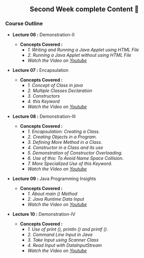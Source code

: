<h2 align="center">Second Week complete Content 📝</h2>

### Course Outline ###

* **Lecture 06 :** Demonstration-II
  * **Concepts Covered  :** 
      * *1. Writing and Running a Java Applet using HTML File*
      * *2. Running a Java Applet without using HTML File*     
      * *Watch the Video on [Youtube](https://www.youtube.com/watch?v=DLyCB2a4Tb4)*
      
* **Lecture 07 :** Encapsulation
  * **Concepts Covered  :** 
      * *1. Concept of Class in java*
      * *2. Multiple Classes Declaration*
      * *3. Constructors*
      * *4. this Keyword*
      * *Watch the Video on [Youtube](https://www.youtube.com/watch?v=K9gQwLeNXyw)*
      
* **Lecture 08 :** Demonstration-III
  * **Concepts Covered  :** 
      * *1. Encapsulation: Creating a Class.*
      * *2. Creating Objects in a Program.*
      * *3. Defining More Method in a Class.*
      * *4. Constructor in a Class and its use*
      * *5. Demonstration of Constructor Overloading.*
      * *6. Use of this: To Avoid Name Space Collision.*
      * *7. More Specialized Use of this Keyword.*
      * *Watch the Video on [Youtube](https://www.youtube.com/watch?v=4wZ_3oLoYiY)*
          
* **Lecture 09 :** Java Programming Insights
  * **Concepts Covered  :** 
      * *1. About main () Method*
      * *2. Java Runtime Data Input*    
      * *Watch the Video on [Youtube](https://www.youtube.com/watch?v=Ep1UB12YkzI)*

* **Lecture 10 :** Demonstration-IV
  * **Concepts Covered  :** 
      * *1. Use of print (), println () and printf ().*
      * *2. Command Line Input in Java*
      * *3. Take Input using Scanner Class*
      * *4. Read Input with DataInputStream*
      * *Watch the Video on [Youtube](https://www.youtube.com/watch?v=o_2f3rujJUo)*
      

